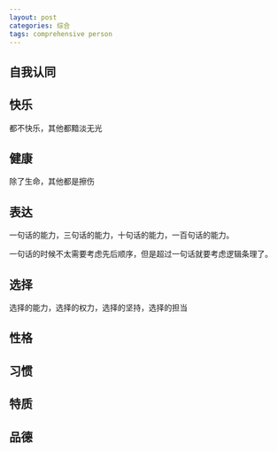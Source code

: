 ```yaml
---
layout: post
categories: 综合
tags: comprehensive person
---
```


## 自我认同

## 快乐

都不快乐，其他都黯淡无光

## 健康

除了生命，其他都是擦伤

## 表达

一句话的能力，三句话的能力，十句话的能力，一百句话的能力。

一句话的时候不太需要考虑先后顺序，但是超过一句话就要考虑逻辑条理了。



## 选择

选择的能力，选择的权力，选择的坚持，选择的担当



## 性格

## 习惯

## 特质

## 品德

